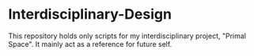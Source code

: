 # Interdisciplinary-Design
This repository holds only scripts for my interdisciplinary project, "Primal Space". It mainly act as a reference for future self.
